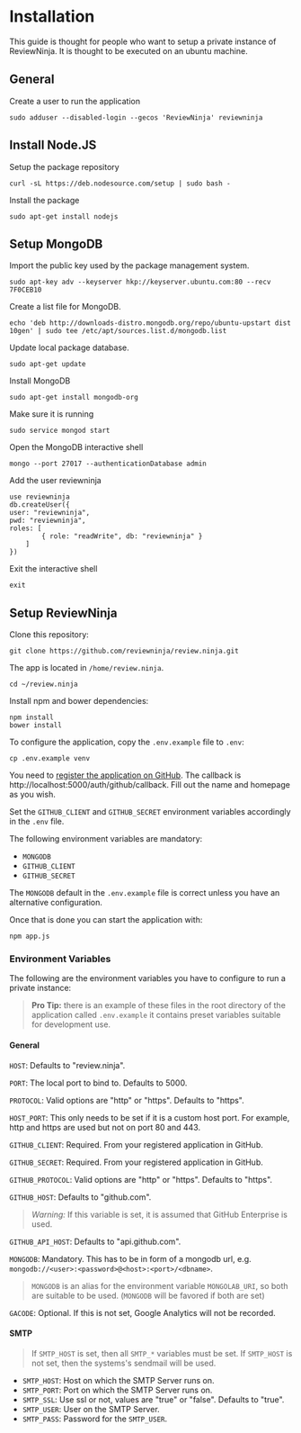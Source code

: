 Installation
============

This guide is thought for people who want to setup a private instance of
ReviewNinja. It is thought to be executed on an ubuntu machine.

General
-------

Create a user to run the application

	sudo adduser --disabled-login --gecos 'ReviewNinja' reviewninja

Install Node.JS
---------------

Setup the package repository

	curl -sL https://deb.nodesource.com/setup | sudo bash -

Install the package

	sudo apt-get install nodejs

Setup MongoDB
-------------

Import the public key used by the package management system.

	sudo apt-key adv --keyserver hkp://keyserver.ubuntu.com:80 --recv 7F0CEB10

Create a list file for MongoDB.

	echo 'deb http://downloads-distro.mongodb.org/repo/ubuntu-upstart dist 10gen' | sudo tee /etc/apt/sources.list.d/mongodb.list

Update local package database.

	sudo apt-get update

Install MongoDB

	sudo apt-get install mongodb-org

Make sure it is running

	sudo service mongod start

Open the MongoDB interactive shell

	mongo --port 27017 --authenticationDatabase admin

Add the user reviewninja

	use reviewninja
	db.createUser({
	user: "reviewninja",
	pwd: "reviewninja",
	roles: [
	        { role: "readWrite", db: "reviewninja" }
	    ]
	})

Exit the interactive shell

	exit

Setup ReviewNinja
-----------------
 
Clone this repository:

	git clone https://github.com/reviewninja/review.ninja.git

The app is located in `/home/review.ninja`.  

	cd ~/review.ninja

Install npm and bower dependencies:

	npm install
	bower install

To configure the application, copy the `.env.example` file to `.env`:

	cp .env.example venv

You need to [register the application on
GitHub](https://github.com/settings/applications/new). The callback is
http://localhost:5000/auth/github/callback.  Fill out the name and homepage as
you wish.

Set the `GITHUB_CLIENT` and `GITHUB_SECRET` environment variables accordingly
in the `.env` file.

The following environment variables are mandatory: 

  * `MONGODB`
  * `GITHUB_CLIENT`
  * `GITHUB_SECRET` 

The `MONGODB` default in the `.env.example` file is correct unless you have an
alternative configuration.

Once that is done you can start the application with:

	npm app.js

### Environment Variables

The following are the environment variables you have to configure to run a
private instance:

> **Pro Tip:** there is an example of these files in the root directory of the
> application called `.env.example` it contains preset variables suitable for
> development use.

#### General

`HOST`: Defaults to "review.ninja".

`PORT`: The local port to bind to. Defaults to 5000.

`PROTOCOL`: Valid options are "http" or "https". Defaults to "https".

`HOST_PORT`: This only needs to be set if it is a custom host port.  For
example, http and https are used but not on port 80 and 443.

`GITHUB_CLIENT`: Required. From your registered application in GitHub.

`GITHUB_SECRET`: Required. From your registered application in GitHub.

`GITHUB_PROTOCOL`: Valid options are "http" or "https". Defaults to "https".

`GITHUB_HOST`: Defaults to "github.com". 

> *Warning:* If this variable is set, it is assumed that GitHub Enterprise is
> used.

`GITHUB_API_HOST`: Defaults to "api.github.com".

`MONGODB`: Mandatory. This has to be in form of a mongodb url, e.g. `mongodb://<user>:<password>@<host>:<port>/<dbname>`.

> `MONGODB` is an alias for the environment variable `MONGOLAB_URI`, so both
> are suitable to be used. (`MONGODB` will be favored if both are set)

`GACODE`: Optional. If this is not set, Google Analytics will not be recorded.

#### SMTP

> If `SMTP_HOST` is set, then all `SMTP_*` variables must be set. If
> `SMTP_HOST` is not set, then the systems's sendmail will be used.
 
 * `SMTP_HOST`: Host on which the SMTP Server runs on.
 * `SMTP_PORT`: Port on which the SMTP Server runs on.
 * `SMTP_SSL`: Use ssl or not, values are "true" or "false". Defaults to "true".
 * `SMTP_USER`: User on the SMTP Server.
 * `SMTP_PASS`: Password for the `SMTP_USER`.
